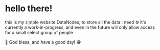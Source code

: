 # hello there!

this is my simple website DataNodes, to store all the data I need ⚙️
it's currently a work-in-progress, and even in the future will only allow access for a small select group of people

🥳 God bless, and have a good day! 😁